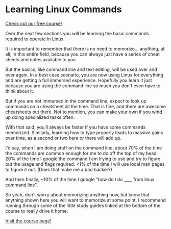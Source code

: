 # Learning Linux Commands

[Check out our free course!](https://academy.hoppersroppers.org/mod/page/view.php?id=1012)

Over the next few sections you will be learning the basic commands required to operate in Linux. 

It is important to remember that there is no need to memorize... anything, at all, in this entire field, because you can always just have a series of cheat sheets and notes available to you. 

But the basics, like command line and text editing, will be used over and over again. In a best case scenario, you are now using Linux for everything and are getting a full immersed experience. Hopefully you learn it just because you are using the command line so much you don't even have to think about it. 

But if you are not immersed in the command line, expect to look up commands on a cheatsheet all the time. That is fine, and there are awesome cheatsheets out there. Not to mention, you can make your own if you wind up doing specialized tasks often. 

With that said, you'll always be faster if you have some commands memorized. Similarly, learning how to type properly leads to massive gains over time, as a second or two here or there will add up. 

I'd say, when I am doing stuff on the command line, about 70% of the time the commands are common enough for me to do off the top of my head. 20% of the time I google the command I am trying to use and try to figure out the usage and flags required. <1% of the time I will use local man pages to figure it out. (Does that make me a bad hacker?)

And then finally, ~10% of the time I google "how do I do ____ from linux command line". 

So yeah, don't worry about memorizing anything now, but know that anything shown here you will want to memorize at some point. I recommend running through some of the little study guides linked at the bottom of the course to really drive it home.

[Visit the course page!](https://academy.hoppersroppers.org/mod/page/view.php?id=1012) 
